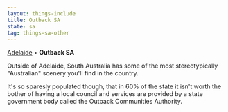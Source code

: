 ```yaml
---
layout: things-include
title: Outback SA
state: sa
tag: things-sa-other
---
```

[Adelaide](adelaide) • **Outback SA**

Outside of Adelaide, South Australia has some of the most stereotypically "Australian" scenery you'll find in the country.

It's so sparesly populated though, that in 60% of the state it isn't worth the bother of having a local council and services are provided by a state government body called the Outback Communities Authority.